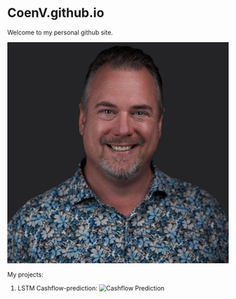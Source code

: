 # CoenV.github.io

Welcome to my personal github site. 

![Picture](/docs/assets/Picture.png)

My projects:
1. LSTM Cashflow-prediction: ![Cashflow Prediction](/Projects/Test_cashflow.ipynb)
   
